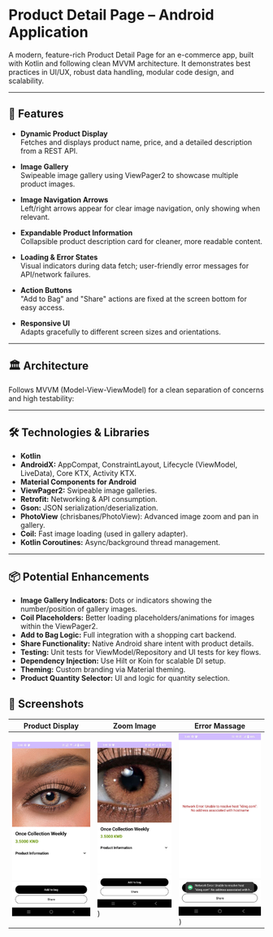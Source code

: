 # Product Detail Page – Android Application

A modern, feature-rich Product Detail Page for an e-commerce app, built with Kotlin and following clean MVVM architecture. It demonstrates best practices in UI/UX, robust data handling, modular code design, and scalability.

---

## 🚀 Features

- **Dynamic Product Display**  
  Fetches and displays product name, price, and a detailed description from a REST API.

- **Image Gallery**  
  Swipeable image gallery using ViewPager2 to showcase multiple product images.

- **Image Navigation Arrows**  
  Left/right arrows appear for clear image navigation, only showing when relevant.

- **Expandable Product Information**  
  Collapsible product description card for cleaner, more readable content.

- **Loading & Error States**  
  Visual indicators during data fetch; user-friendly error messages for API/network failures.

- **Action Buttons**  
  "Add to Bag" and "Share" actions are fixed at the screen bottom for easy access.

- **Responsive UI**  
  Adapts gracefully to different screen sizes and orientations.

---

## 🏛 Architecture

Follows MVVM (Model-View-ViewModel) for a clean separation of concerns and high testability:


---

## 🛠 Technologies & Libraries

- **Kotlin**
- **AndroidX:** AppCompat, ConstraintLayout, Lifecycle (ViewModel, LiveData), Core KTX, Activity KTX.
- **Material Components for Android**
- **ViewPager2:** Swipeable image galleries.
- **Retrofit:** Networking & API consumption.
- **Gson:** JSON serialization/deserialization.
- **PhotoView** (chrisbanes/PhotoView): Advanced image zoom and pan in gallery.
- **Coil:** Fast image loading (used in gallery adapter).
- **Kotlin Coroutines:** Async/background thread management.

---

## 📦 Potential Enhancements

- **Image Gallery Indicators:** Dots or indicators showing the number/position of gallery images.
- **Coil Placeholders:** Better loading placeholders/animations for images within the ViewPager2.
- **Add to Bag Logic:** Full integration with a shopping cart backend.
- **Share Functionality:** Native Android share intent with product details.
- **Testing:** Unit tests for ViewModel/Repository and UI tests for key flows.
- **Dependency Injection:** Use Hilt or Koin for scalable DI setup.
- **Theming:** Custom branding via Material theming.
- **Product Quantity Selector:** UI and logic for quantity selection.


## 📸 Screenshots

| Product Display                                                                                         | Zoom Image                                                                                            | Error Massage                                                                                                   | 
| ----------------------------------------------------------------------------------------------------------- | --------------------------------------------------------------------------------------------------------------- | --------------------------------------------------------------------------------------------------------------------- |
| ![Product Display](https://github.com/Deepak-4551819/Product_display/blob/6e311f7257a5172ce7eb72cd7d61efce6ddb8bc5/Screenshot/ProductDisplayScreen.jpg) | ![Zoom Image](https://github.com/Deepak-4551819/Product_display/blob/6e311f7257a5172ce7eb72cd7d61efce6ddb8bc5/Screenshot/ZoomImage.jpg)) | ![Error Massage](https://github.com/Deepak-4551819/Product_display/blob/6e311f7257a5172ce7eb72cd7d61efce6ddb8bc5/Screenshot/Error%20massage.jpg)) |
